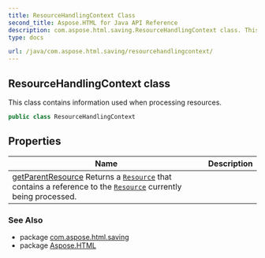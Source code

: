 ```yaml
---
title: ResourceHandlingContext Class
second_title: Aspose.HTML for Java API Reference
description: com.aspose.html.saving.ResourceHandlingContext class. This class contains information used when processing resources
type: docs

url: /java/com.aspose.html.saving/resourcehandlingcontext/
---
```

## ResourceHandlingContext class

This class contains information used when processing resources.

```java
public class ResourceHandlingContext
```

## Properties

| Name | Description |
| --- | --- |
| [getParentResource](../../com.aspose.html.saving/resourcehandlingcontext/parentresource/) Returns a [`Resource`](../resource/) that contains a reference to the [`Resource`](../resource/) currently being processed. |

### See Also

* package [com.aspose.html.saving](../../com.aspose.html.saving/)
* package [Aspose.HTML](../../)
